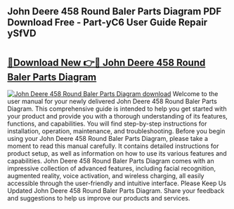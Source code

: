 ## John Deere 458 Round Baler Parts Diagram PDF Download Free - Part-yC6 User Guide Repair ySfVD

# <h2><a href="http://dfndoc6.blite.top/?on=John+Deere+458+Round+Baler+Parts+Diagram">🔗Download New 👉🔴 John Deere 458 Round Baler Parts Diagram</a></h2>

[![John Deere 458 Round Baler Parts Diagram download](https://i.imgur.com/lujVjoI.png)](http://dfndoc6.blite.top/?on=John+Deere+458+Round+Baler+Parts+Diagram)
Welcome to the user manual for your newly delivered John Deere 458 Round Baler Parts Diagram. This comprehensive guide is intended to help you get started with your product and provide you with a thorough understanding of its features, functions, and capabilities. You will find step-by-step instructions for installation, operation, maintenance, and troubleshooting. Before you begin using your John Deere 458 Round Baler Parts Diagram, please take a moment to read this manual carefully. It contains detailed instructions for product setup, as well as information on how to use its various features and capabilities. John Deere 458 Round Baler Parts Diagram comes with an impressive collection of advanced features, including facial recognition, augmented reality, voice activation, and wireless charging, all easily accessible through the user-friendly and intuitive interface. Please Keep Us Updated John Deere 458 Round Baler Parts Diagram. Share your feedback and suggestions to help us improve our products and services.
